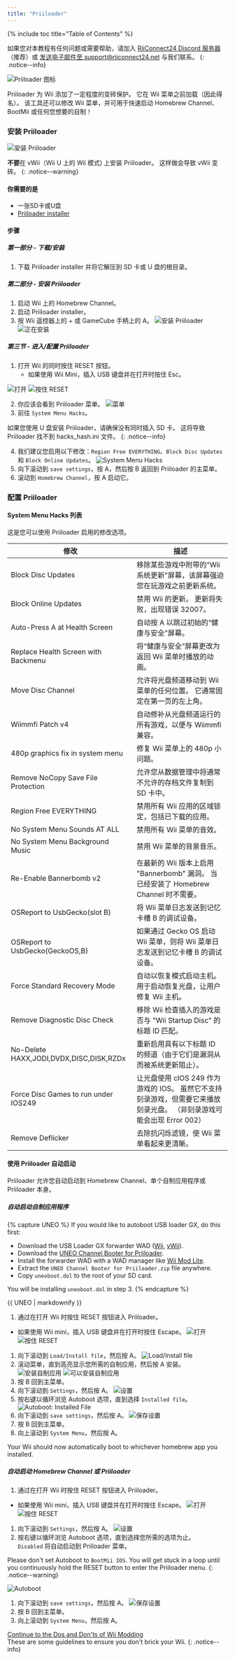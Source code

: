 ```yaml
---
title: "Priiloader"
---
```


{% include toc title="Table of Contents" %}

如果您对本教程有任何问题或需要帮助，请加入 [RiiConnect24 Discord 服务器](https://discord.gg/rc24)（推荐）或 [发送电子邮件至 support@riiconnect24.net](mailto:support@riiconnect24.net) 与我们联系。
{: .notice--info}

![Priiloader 图标](/images/Priiloader/icon.png)

Priiloader 为 Wii 添加了一定程度的变砖保护。 它在 Wii 菜单之前加载（因此得名）。 该工具还可以修改 Wii 菜单，并可用于快速启动 Homebrew Channel、BootMii 或任何您想要的自制！

### 安装 Priiloader

![安装 Priiloader](/images/Priiloader/priiloader.jpg)

**不要**在 vWii（Wii U 上的 Wii 模式) 上安装 Priiloader。 这样做会导致 vWii 变砖。
{: .notice--warning}

#### 你需要的是

- 一张SD卡或U盘
- [Priiloader installer](https://hbb1.oscwii.org/hbb/priiloader/priiloader.zip)

#### 步骤

##### 第一部分 - 下载/安装

1. 下载 Priiloader installer 并将它解压到 SD 卡或 U 盘的根目录。

##### 第二部分 - 安装 Priiloader

1. 启动 Wii 上的 Homebrew Channel。
2. 启动 Priiloader installer。
3. 按 Wii 遥控器上的 + 或 GameCube 手柄上的 A。 ![安装 Priiloader](/images/Priiloader/installer.jpg) ![正在安装](/images/Priiloader/installing.jpg)

##### 第三节 - 进入/配置 Priiloader

1. 打开 Wii 的同时按住 RESET 按钮。
   - 如果使用 Wii Mini，插入 USB 键盘并在打开时按住 Esc。

![打开](/images/Priiloader/on.jpg) ![按住 RESET](/images/Priiloader/reset.jpg)

2. 你应该会看到 Priiloader 菜单。 ![菜单](/images/Priiloader/mainmenu.jpg)
3. 前往 `System Menu Hacks`。

如果您使用 U 盘安装 Priiloader，请确保没有同时插入 SD 卡。 这将导致 Priiloader 找不到 hacks_hash.ini 文件。
{: .notice--info}

4. 我们建议您启用以下修改：`Region Free EVERYTHING`、`Block Disc Updates` 和 `Block Online Updates`。 ![System Menu Hacks](/images/Priiloader/hacks.jpg)
1. 向下滚动到 `save settings`，按 A，然后按 B 返回到 Priiloader 的主菜单。
1. 滚动到 `Homebrew Channel`，按 A 启动它。

### 配置 Priiloader

#### System Menu Hacks 列表

这是您可以使用 Priiloader 启用的修改选项。

| 修改                                      | 描述                                                                       |
| --------------------------------------- | ------------------------------------------------------------------------ |
| Block Disc Updates                      | 移除某些游戏中附带的“Wii 系统更新”屏幕，该屏幕强迫您在玩游戏之前更新系统。                                 |
| Block Online Updates                    | 禁用 Wii 的更新。 更新将失败，出现错误 32007。                                            |
| Auto-Press A at Health Screen           | 自动按 A 以跳过初始的“健康与安全”屏幕。                                                   |
| Replace Health Screen with Backmenu     | 将“健康与安全”屏幕更改为返回 Wii 菜单时播放的动画。                                            |
| Move Disc Channel                       | 允许将光盘频道移动到 Wii 菜单的任何位置。 它通常固定在第一页的左上角。                                   |
| Wiimmfi Patch v4                        | 自动修补从光盘频道运行的所有游戏，以便与 Wiimmfi 兼容。                                         |
| 480p graphics fix in system menu        | 修复 Wii 菜单上的 480p 小问题。                                                    |
| Remove NoCopy Save File Protection      | 允许您从数据管理中将通常不允许的存档文件复制到 SD 卡中。                                           |
| Region Free EVERYTHING                  | 禁用所有 Wii 应用的区域锁定，包括已下载的应用。                                               |
| No System Menu Sounds AT ALL            | 禁用所有 Wii 菜单的音效。                                                          |
| No System Menu Background Music         | 禁用 Wii 菜单的背景音乐。                                                          |
| Re-Enable Bannerbomb v2                 | 在最新的 Wii 版本上启用 "Bannerbomb" 漏洞。 当已经安装了 Homebrew Channel 时不需要。            |
| OSReport to UsbGecko(slot B)            | 将 Wii 菜单日志发送到记忆卡槽 B 的调试设备。                                               |
| OSReport to UsbGecko(GeckoOS,B)         | 如果通过 Gecko OS 启动 Wii 菜单，则将 Wii 菜单日志发送到记忆卡槽 B 的调试设备。                      |
| Force Standard Recovery Mode            | 自动以恢复模式启动主机。 用于启动恢复光盘，让用户修复 Wii 主机。                                      |
| Remove Diagnostic Disc Check            | 移除 Wii 检查插入的游戏是否与 "Wii Startup Disc" 的标题 ID 匹配。                          |
| No-Delete HAXX,JODI,DVDX,DISC,DISK,RZDx | 重新启用具有以下标题 ID 的频道（由于它们是漏洞从而被系统更新阻止）。                                     |
| Force Disc Games to run under IOS249    | 让光盘使用 cIOS 249 作为游戏的 IOS。 虽然它不支持刻录游戏，但需要它来播放刻录光盘。 （非刻录游戏可能会出现 Error 002） |
| Remove Deflicker                        | 去除抗闪烁滤镜，使 Wii 菜单看起来更清晰。                                                  |

#### 使用 Priiloader 自动启动

Priiloader 允许您自动启动到 Homebrew Channel、单个自制应用程序或 Priiloader 本身。

##### 自动启动自制应用程序

{% capture UNEO %}
If you would like to autoboot USB loader GX, do this first:
  * Download the USB Loader GX forwarder WAD ([Wii](https://sourceforge.net/projects/usbloadergx/files/Releases/Forwarders/USB%20Loader%20GX-UNEO_Forwarder_5_1_AHBPROT.wad), [vWii](https://sourceforge.net/projects/usbloadergx/files/Releases/Forwarders/USB%20Loader%20GX-UNEO_Forwarder_5_1_AHBPROT_vWii%20%28Fix%29.wad)).
  * Download the [UNEO Channel Booter for Priiloader](https://sourceforge.net/projects/usbloadergx/files/Releases/Forwarders%20dols/UNEO%20Channel%20Booter%20for%20Priiloader.zip/download).
  * Install the forwarder WAD with a WAD manager like [Wii Mod Lite](wiimodlite).
  * Extract the `UNEO Channel Booter for Priiloader.zip` file anywhere.
  * Copy `uneoboot.dol` to the root of your SD card.

You will be installing `uneoboot.dol` in step 3.
{% endcapture %}

<div class="notice--warning"> {{ UNEO | markdownify }} </div>

1. 通过在打开 Wii 时按住 RESET 按钮进入 Priiloader。
  - 如果使用 Wii mini，插入 USB 键盘并在打开时按住 Escape。 ![打开](/images/Priiloader/on.jpg) ![按住 RESET](/images/Priiloader/reset.jpg)
1. 向下滚动到 `Load/Install file`，然后按 A。 ![Load/Install file](/images/Priiloader/menu_install_file.png)
1. 滚动菜单，直到高亮显示您所需的自制应用，然后按 A 安装。 ![安装自制应用](/images/Priiloader/installing_file.png) ![可以安装自制应用](/images/Priiloader/installing_file_ok.png)
1. 按 B 回到主菜单。
1. 向下滚动到 `Settings`，然后按 A。 ![设置](/images/Priiloader/menu_settings.png)
1. 按右键以循环浏览 Autoboot 选项，直到选择 `Installed file`。 ![Autoboot: Installed File](/images/Priiloader/autoboot_installed_file.png)
1. 向下滚动到 `save settings`，然后按 A。 ![保存设置](/images/Priiloader/settings_save.png)
1. 按 B 回到主菜单。
1. 向上滚动到 `System Menu`，然后按 A。

Your Wii should now automatically boot to whichever homebrew app you installed.

##### 自动启动 Homebrew Channel 或 Priiloader

1. 通过在打开 Wii 时按住 RESET 按钮进入 Priiloader。
  - 如果使用 Wii mini，插入 USB 键盘并在打开时按住 Escape。 ![打开](/images/Priiloader/on.jpg) ![按住 RESET](/images/Priiloader/reset.jpg)
1. 向下滚动到 `Settings`，然后按 A。 ![设置](/images/Priiloader/menu_settings.png)
1. 按右键以循环浏览 Autoboot 选项，直到选择您所需的选项为止。 <br> `Disabled` 将自动启动到 Priiloader 菜单。

Please don't set Autoboot to `BootMii IOS`. You will get stuck in a loop until you continuously hold the RESET button to enter the Priiloader menu.
{: .notice--warning}

![Autoboot](/images/Priiloader/autoboot_disabled.png)
1. 向下滚动到 `save settings`，然后按 A。 ![保存设置](/images/Priiloader/settings_save.png)
1. 按 B 回到主菜单。
1. 向上滚动到 `System Menu`，然后按 A。

[Continue to the Dos and Don'ts of Wii Modding](dosanddonts)<br> These are some guidelines to ensure you don't brick your Wii.
{: .notice--info}

